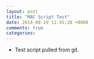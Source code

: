 ```yaml
---
layout: post
title: "MAC Script Test"
date: 2014-08-29 11:45:28 +0800
comments: true
categories: 
---
```


- Test script pulled from git.
